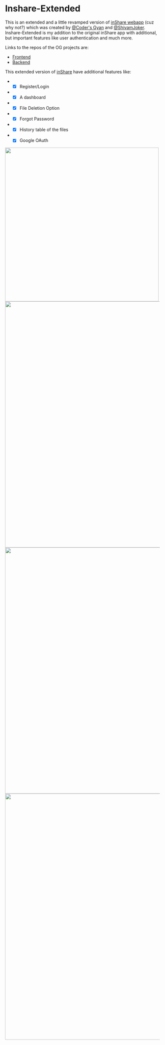 # Inshare-Extended

This is an extended and a little revamped version of [inShare webapp](http://inshare.herokuapp.com/) (cuz why not?) which was created by [@Coder's Gyan](https://github.com/codersgyan) and [@ShivamJoker](https://github.com/ShivamJoker). Inshare-Extended is my addition to the original inShare app with additional, but important features like user authentication and much more. 

Links to the repos of the OG projects are:
* [Frontend](https://github.com/ShivamJoker/InShare)
* [Backend](https://github.com/codersgyan/inshare-file-sharing-app-api)

This extended version of [inShare](http://inshare.herokuapp.com/) have additional features like:
* - [x] Register/Login 
* - [x] A dashboard
* - [x] File Deletion Option
* - [x] Forgot Password 
* - [x] History table of the files 
* - [x] Google OAuth 

<img height=500 src="https://user-images.githubusercontent.com/46086050/114157463-484f1b80-9941-11eb-9d1e-db0b9986135b.png" />
<img  width=800 src="https://user-images.githubusercontent.com/46086050/114158481-58b3c600-9942-11eb-85df-fedba41ee79a.png" />
<img width=800 height=auto src="https://user-images.githubusercontent.com/46086050/114157062-db3b8600-9940-11eb-9e63-46f9b547f37b.png" />
<img width=800 src="https://user-images.githubusercontent.com/46086050/114157228-0c1bbb00-9941-11eb-8965-35d9b204ff68.png" />
